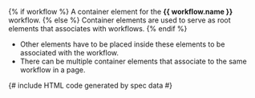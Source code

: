 {% if workflow %}
A container element for the **{{ workflow.name }}** workflow.
{% else %}
Container elements are used to serve as root elements that associates with workflows.
{% endif %}

* Other elements have to be placed inside these elements to be associated with the workflow.
* There can be multiple container elements that associate to the same workflow in a page.

{# include HTML code generated by spec data #}